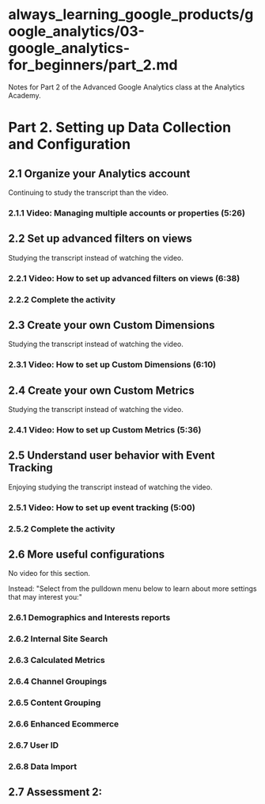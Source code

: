 # always_learning_google_products/google_analytics/03-google_analytics-for_beginners/part_2.md

Notes for Part 2 of the Advanced Google Analytics class at the Analytics Academy.

# Part 2. Setting up Data Collection and Configuration

## 2.1 Organize your Analytics account

Continuing to study the transcript than the video.

### 2.1.1 Video: Managing multiple accounts or properties (5:26)



## 2.2 Set up advanced filters on views

Studying the transcript instead of watching the video.

### 2.2.1 Video: How to set up advanced filters on views (6:38)



### 2.2.2 Complete the activity



## 2.3 Create your own Custom Dimensions

Studying the transcript instead of watching the video.

### 2.3.1 Video: How to set up Custom Dimensions (6:10)



## 2.4 Create your own Custom Metrics

Studying the transcript instead of watching the video.

### 2.4.1 Video: How to set up Custom Metrics (5:36)



## 2.5 Understand user behavior with Event Tracking

Enjoying studying the transcript instead of watching the video.

### 2.5.1 Video: How to set up event tracking (5:00)



### 2.5.2 Complete the activity




## 2.6 More useful configurations

No video for this section.

Instead: "Select from the pulldown menu below to learn about more settings that may interest you:"

### 2.6.1 Demographics and Interests reports


### 2.6.2 Internal Site Search


### 2.6.3 Calculated Metrics


### 2.6.4 Channel Groupings


### 2.6.5 Content Grouping


### 2.6.6 Enhanced Ecommerce


### 2.6.7 User ID


### 2.6.8 Data Import


## 2.7 Assessment 2:

